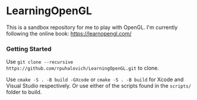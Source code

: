 # LearningOpenGL

This is a sandbox repository for me to play with OpenGL. I'm currently following the online book: https://learnopengl.com/

### Getting Started

Use ```git clone --recursive https://github.com/rpuhalovich/LearningOpenGL.git``` to clone. 

Use ```cmake -S . -B build -GXcode``` or ```cmake -S . -B build``` for Xcode and Visual Studio respectively. Or use either of the scripts found in the ```scripts/``` folder to build. 
